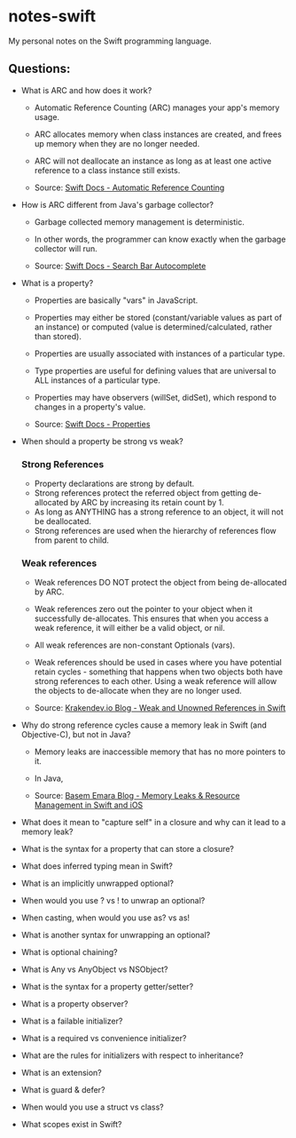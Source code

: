 # notes-swift

My personal notes on the Swift programming language.

## Questions:

* What is ARC and how does it work?

  * Automatic Reference Counting (ARC) manages your app's memory usage.
  * ARC allocates memory when class instances are created, and frees up memory when they are no longer needed.
  * ARC will not deallocate an instance as long as at least one active reference to a class instance still exists.

  * Source: [Swift Docs - Automatic Reference Counting](https://developer.apple.com/library/content/documentation/Swift/Conceptual/Swift_Programming_Language/AutomaticReferenceCounting.html)

* How is ARC different from Java's garbage collector?

  * Garbage collected memory management is deterministic.
  * In other words, the programmer can know exactly when the garbage collector will run.

  * Source: [Swift Docs - Search Bar Autocomplete](https://developer.apple.com/search/?q=garbage%20collected%20memory%20management%20is%20deterministic.%20in%20other%20words,%20the%20programmer%20can%20know%20exactly%20when%20the%20garbage%20collector%20will%20run.)

* What is a property?

  * Properties are basically "vars" in JavaScript.
  * Properties may either be stored (constant/variable values as part of an instance) or computed (value is determined/calculated, rather than stored).
  * Properties are usually associated with instances of a particular type.

  * Type properties are useful for defining values that are universal to ALL instances of a particular type.

  * Properties may have observers (willSet, didSet), which respond to changes in a property's value.

  * Source: [Swift Docs - Properties](https://developer.apple.com/library/content/documentation/Swift/Conceptual/Swift_Programming_Language/Properties.html)

* When should a property be strong vs weak?

  ### Strong References
  * Property declarations are strong by default.
  * Strong references protect the referred object from getting de-allocated by ARC by increasing its retain count by 1.
  * As long as ANYTHING has a strong reference to an object, it will not be deallocated.
  * Strong references are used when the hierarchy of references flow from parent to child.

  ### Weak references
  * Weak references DO NOT protect the object from being de-allocated by ARC.
  * Weak references zero out the pointer to your object when it successfully de-allocates. This ensures that when you access a weak reference, it will either be a valid object, or nil.
  * All weak references are non-constant Optionals (vars).
  * Weak references should be used in cases where you have potential retain cycles - something that happens when two objects both have strong references to each other. Using a weak reference will allow the objects to de-allocate when they are no longer used.

  * Source: [Krakendev.io Blog - Weak and Unowned References in Swift](https://krakendev.io/blog/weak-and-unowned-references-in-swift)

* Why do strong reference cycles cause a memory leak in Swift (and Objective-C), but not in Java?

  * Memory leaks are inaccessible memory that has no more pointers to it.
  * In Java,

  * Source: [Basem Emara Blog - Memory Leaks & Resource Management in Swift and iOS](http://basememara.com/memory-leaks-resource-management-swift-ios/)

* What does it mean to "capture self" in a closure and why can it lead to a memory leak?
* What is the syntax for a property that can store a closure?
* What does inferred typing mean in Swift?
* What is an implicitly unwrapped optional?
* When would you use ? vs ! to unwrap an optional?
* When casting, when would you use as? vs as!
* What is another syntax for unwrapping an optional?
* What is optional chaining?
* What is Any vs AnyObject vs NSObject?
* What is the syntax for a property getter/setter?
* What is a property observer?
* What is a failable initializer?
* What is a required vs convenience initializer?
* What are the rules for initializers with respect to inheritance?
* What is an extension?
* What is guard & defer?
* When would you use a struct vs class?
* What scopes exist in Swift?
